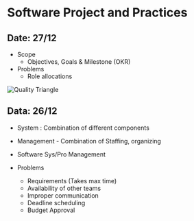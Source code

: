 # Software Project and Practices

## Date: 27/12
- Scope 
    - Objectives, Goals & Milestone (OKR)
- Problems
    - Role allocations

![Quality Triangle](https://bordio.com/wp-content/uploads/2022/04/Quality-triangle.png)
## Data: 26/12

- System : Combination of different components
- Management - Combination of Staffing, organizing
- Software Sys/Pro Management

- Problems
    - Requirements (Takes max time)
    - Availability of other teams
    - Improper communication
    - Deadline scheduling
    - Budget Approval
    